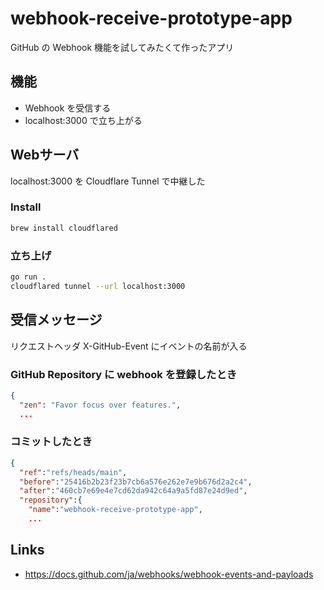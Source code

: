 # webhook-receive-prototype-app
GitHub の Webhook 機能を試してみたくて作ったアプリ

## 機能
- Webhook を受信する
- localhost:3000 で立ち上がる

## Webサーバ
localhost:3000 を Cloudflare Tunnel で中継した

### Install
```bash
brew install cloudflared
```

### 立ち上げ
```bash
go run .
cloudflared tunnel --url localhost:3000
```

## 受信メッセージ
リクエストヘッダ X-GitHub-Event にイベントの名前が入る
### GitHub Repository に webhook を登録したとき
```json
{
  "zen": "Favor focus over features.", 
  ...
```

### コミットしたとき
```json
{
  "ref":"refs/heads/main",
  "before":"25416b2b23f23b7cb6a576e262e7e9b676d2a2c4",
  "after":"460cb7e69e4e7cd62da942c64a9a5fd87e24d9ed",
  "repository":{
    "name":"webhook-receive-prototype-app",
    ...
```

## Links
- https://docs.github.com/ja/webhooks/webhook-events-and-payloads
